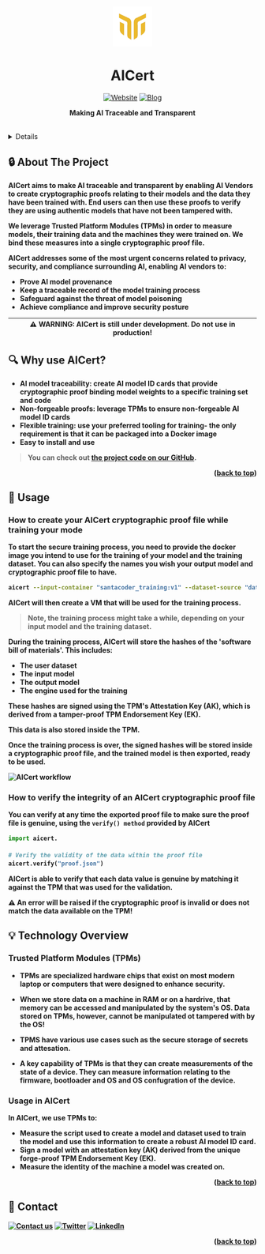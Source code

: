 <a name="readme-top"></a>

<!-- [![Contributors][contributors-shield]][contributors-url]
[![Forks][forks-shield]][forks-url]
[![Stargazers][stars-shield]][stars-url]
[![Issues][issues-shield]][issues-url]
[![Apache License][license-shield]][license-url] -->


<!-- PROJECT LOGO -->
<br />
<div align="center">
  <a href="https://github.com/mithril-security/aicert">
    <img src="https://github.com/mithril-security/blindai/raw/main/docs/assets/logo.png" alt="Logo" width="80" height="80">
  </a>

<h1 align="center">AICert</h1>

[![Website][website-shield]][website-url]
[![Blog][blog-shield]][blog-url]
</div>

 <p align="center">
    <b>Making AI Traceable and Transparent<br /><br />
   <!-- 
    <a href="https://aicert.mithrilsecurity.io/en/latest"><strong>Explore the docs »</strong></a>
    <br />
    <br />
    <a href="https://aicert.mithrilsecurity.io/en/latest/docs/getting-started/quick-tour/">Get started</a>
    ·
    <a href="https://github.com/mithril-security/aicert/issues">Report Bug</a>
    ·
    <a href="https://github.com/mithril-security/aicert/issues">Request Feature</a>
  </p>
</div>

<!-- TABLE OF CONTENTS -->
<details>
  <summary>Table of Contents</summary>
  <ol>
    <li><a href="#-about-the-project">About The Project</a></li>
	<li><a href="#-why-use-aicert">Why use AICert?</a></li>
    <li><a href="#-usage">Usage</a></li>
    <li><a href="#-technology-overview">Technology Overview</a></li>
    <li><a href="#-contact">Contact</a></li>
  </ol>
</details>

## 🔒 About The Project

**AICert** aims to make AI **traceable** and **transparent** by enabling **AI Vendors** to create **cryptographic proofs** relating to their models and the data they have been trained with. **End users** can then use these proofs to **verify they are using authentic models** that have not been tampered with.

We leverage **Trusted Platform Modules (TPMs)** in order to measure models, their training data and the machines they were trained on. We bind these measures into a single cryptographic proof file.

AICert addresses some of the most urgent concerns related to **privacy, security, and compliance** surrounding AI, enabling AI vendors to:

+ Prove AI model provenance
+ Keep a traceable record of the model training process
+ Safeguard against the threat of model poisoning
+ Achieve compliance and improve security posture

| ⚠️ **WARNING:** AICert is still under development. **Do not use in production!** |
| --- |

## 🔍 Why use AICert?

+ **AI model traceability:** create AI model ID cards that provide cryptographic proof binding model weights to a specific training set and code
+ **Non-forgeable proofs:** leverage TPMs to ensure non-forgeable AI model ID cards
+ **Flexible training:** use your preferred tooling for training- the only requirement is that it can be packaged into a Docker image
+ **Easy to install and use**

> You can check out [the project code on our GitHub](https://github.com/mithril-security/aicert/).

<p align="right">(<a href="#readme-top">back to top</a>)</p>

## 📜 Usage

### How to create your AICert cryptographic proof file while training your mode

To start the secure training process, you need to provide the docker image you intend to use for the training of your model and the training dataset. You can also specify the names you wish your output model and cryptographic proof file to have.

```bash
aicert --input-container "santacoder_training:v1" --dataset-source "data/train.csv" --output-model "santacoder.pth" --output-bom "proof.json"
```

AICert will then create a VM that will be used for the training process. 

> Note, the training process might take a while, depending on your input model and the training dataset. 

During the training process, AICert will store the hashes of the 'software bill of materials'. This includes:
+ The user dataset
+ The input model
+ The output model
+ The engine used for the training

These hashes are signed using the TPM's Attestation Key (AK), which is derived from a tamper-proof TPM Endorsement Key (EK). 

This data is also stored inside the TPM. 

Once the training process is over, the signed hashes will be stored inside a cryptographic proof file, and the trained model is then exported, ready to be used.

![AICert workflow](https://github.com/mithril-security/aicert/blob/readme/assets/aicert-workflow.png?raw=true)

### How to verify the integrity of an AICert cryptographic proof file

You can verify at any time the exported proof file to make sure the proof file is genuine, using the `verify() method` provided by AICert

```python
import aicert.

# Verify the validity of the data within the proof file
aicert.verify("proof.json") 
```

AICert is able to verify that each data value is genuine by matching it against the TPM that was used for the validation. 

⚠️ An error will be raised if the cryptographic proof is invalid or does not match the data available on the TPM!

## 💡 Technology Overview

### Trusted Platform Modules (TPMs)

+ TPMs are **specialized hardware chips** that exist on most modern laptop or computers that were designed to enhance security.

+ When we store data on a machine in RAM or on a hardrive, that memory can be accessed and manipulated by the system's OS. Data stored on TPMs, however, **cannot be manipulated ot tampered with by the OS!**

+ TPMS have various use cases such as the **secure storage of secrets** and **attesation**.

+ A key capability of TPMs is that they can **create measurements of the state of a device**. They can measure information relating to the firmware, bootloader and OS and OS confugration of the device.


### Usage in AICert

In AICert, we use TPMs to:

- **Measure the script used to create a model and dataset** used to train the model and use this information to create a **robust AI model ID card**.
- **Sign a model** with an **attestation key (AK)** derived from the unique **forge-proof TPM Endorsement Key (EK)**. 
- **Measure the identity of the machine** a model was created on.

<p align="right">(<a href="#readme-top">back to top</a>)</p>
<!-- CONTACT -->

## 📇 Contact

[![Contact us][contact]][contact-url]
[![Twitter][twitter]][website-url]
[![LinkedIn][linkedin-shield]][linkedin-url]

<p align="right">(<a href="#readme-top">back to top</a>)</p>

<!-- MARKDOWN LINKS & IMAGES -->
<!-- https://github.com/alexandresanlim/Badges4-README.md-Profile#-blog- -->
<!-- [contributors-shield]: https://img.shields.io/github/contributors/mithril-security/aicert.svg?style=for-the-badge
[contributors-url]: https://github.com/mithril-security/aicert/graphs/contributors
[forks-shield]: https://img.shields.io/github/forks/mithril-security/aicert.svg?style=for-the-badge
[forks-url]: https://github.com/mithril-security/blindbox/network/members
[stars-shield]: https://img.shields.io/github/stars/mithril-security/aicert.svg?style=for-the-badge
[stars-url]: https://github.com/mithril-security/blindbox/stargazers
[issues-shield]: https://img.shields.io/github/issues/mithril-security/aicert.svg?style=for-the-badge
<!-- [issues-url]: https://github.com/mithril-security/aicert/issues -->
[project-url]: https://github.com/mithril-security/aicert
[twitter-url]: https://twitter.com/MithrilSecurity
[contact-url]: https://www.mithrilsecurity.io/contact
[license-shield]: https://img.shields.io/github/license/mithril-security/aicert.svg?style=for-the-badge
[contact]: https://img.shields.io/badge/Contact_us-000000?style=for-the-badge&colorB=555
[project]: https://img.shields.io/badge/Project-000000?style=for-the-badge&colorB=555
[license-url]: https://github.com/mithril-security/aicert/blob/master/LICENSE.txt
[linkedin-shield]: https://img.shields.io/badge/LinkedIn-0077B5?style=for-the-badge&logo=linkedin&logoColor=white&colorB=555
[twitter]: https://img.shields.io/badge/Twitter-1DA1F2?style=for-the-badge&logo=twitter&logoColor=white
[linkedin-url]: https://www.linkedin.com/company/mithril-security-company/
[website-url]: https://www.mithrilsecurity.io
[website-shield]: https://img.shields.io/badge/website-000000?style=for-the-badge&colorB=555
[blog-url]: https://blog.mithrilsecurity.io/
[blog-shield]: https://img.shields.io/badge/Blog-000?style=for-the-badge&logo=ghost&logoColor=yellow&colorB=555
[product-screenshot]: images/screenshot.png
[Python]: https://img.shields.io/badge/Python-FFD43B?style=for-the-badge&logo=python&logoColor=blue
[Python-url]: https://www.python.org/
[Rust]: https://img.shields.io/badge/rust-FFD43B?style=for-the-badge&logo=rust&logoColor=black
[Rust-url]: https://www.rust-lang.org/fr
[Intel-SGX]: https://img.shields.io/badge/SGX-FFD43B?style=for-the-badge&logo=intel&logoColor=black
[Intel-sgx-url]: https://www.intel.fr/content/www/fr/fr/architecture-and-technology/software-guard-extensions.html
[Tract]: https://img.shields.io/badge/Tract-FFD43B?style=for-the-badge
<!-- [tract-url]: https://github.com/mithril-security/tract/tree/6e4620659837eebeaba40ab3eeda67d33a99c7cf -->
<!-- Done using https://github.com/othneildrew/Best-README-Template -->
